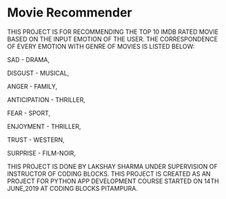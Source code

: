 # Movie Recommender
THIS PROJECT IS FOR RECOMMENDING THE TOP 10 IMDB RATED MOVIE BASED ON THE INPUT EMOTION OF THE USER. THE CORRESPONDENCE OF EVERY EMOTION WITH GENRE OF MOVIES IS LISTED BELOW:

SAD - DRAMA,

DISGUST - MUSICAL,

ANGER - FAMILY,

ANTICIPATION - THRILLER,

FEAR - SPORT,

ENJOYMENT - THRILLER,

TRUST - WESTERN,

SURPRISE - FILM-NOIR,

THIS PROJECT IS DONE BY LAKSHAY SHARMA UNDER SUPERVISION OF INSTRUCTOR OF CODING BLOCKS. THIS PROJECT IS CREATED AS AN PROJECT FOR PYTHON APP DEVELOPMENT COURSE STARTED ON 14TH JUNE,2019 AT CODING BLOCKS PITAMPURA.
